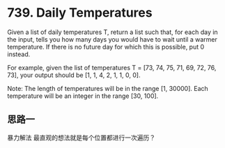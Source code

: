 # 739. Daily Temperatures
Given a list of daily temperatures T, return a list such that, for each day in the input, 
tells you how many days you would have to wait until a warmer temperature. 
If there is no future day for which this is possible, put 0 instead.

For example, given the list of temperatures T = [73, 74, 75, 71, 69, 72, 76, 73], 
your output should be [1, 1, 4, 2, 1, 1, 0, 0].

Note: The length of temperatures will be in the range [1, 30000]. 
Each temperature will be an integer in the range [30, 100].

## 思路一
暴力解法
最直观的想法就是每个位置都进行一次遍历？